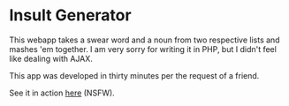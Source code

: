# Insult Generator

This webapp takes a swear word and a noun from two respective lists and mashes 'em together. I am very sorry for writing
it in PHP, but I didn't feel like dealing with AJAX.

This app was developed in thirty minutes per the request of a friend.

See it in action [here](https://blog.caseif.net/insult.php) (NSFW).
